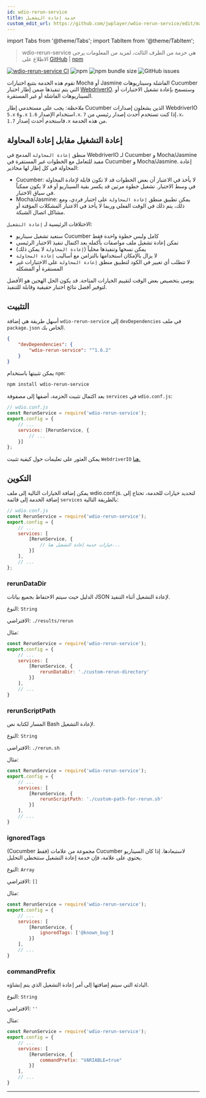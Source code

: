 ```yaml
---
id: wdio-rerun-service
title: خدمة إعادة التشغيل
custom_edit_url: https://github.com/jwplayer/wdio-rerun-service/edit/master/README.md
---
```


import Tabs from '@theme/Tabs';
import TabItem from '@theme/TabItem';

> wdio-rerun-service هي حزمة من الطرف الثالث، لمزيد من المعلومات يرجى الاطلاع على [GitHub](https://github.com/jwplayer/wdio-rerun-service) | [npm](https://www.npmjs.com/package/wdio-rerun-service)

[![wdio-rerun-service CI](https://github.com/webdriverio-community/wdio-rerun-service/actions/workflows/node.js.yml/badge.svg)](https://github.com/webdriverio-community/wdio-rerun-service/actions/workflows/node.js.yml)
![npm](https://img.shields.io/npm/dm/wdio-rerun-service)
![npm bundle size](https://img.shields.io/bundlephobia/min/wdio-rerun-service)
![GitHub issues](https://img.shields.io/github/issues/webdriverio-community/wdio-rerun-service)

تقوم هذه الخدمة بتتبع اختبارات Mocha أو Jasmine الفاشلة وسيناريوهات Cucumber التي يتم تنفيذها ضمن إطار اختبار [WebdriverIO](https://webdriver.io). وستسمح بإعادة تشغيل الاختبارات أو السيناريوهات الفاشلة أو غير المستقرة.

_ملاحظة_: يجب على مستخدمي إطار Cucumber الذين يشغلون إصدارات WebdriverIO `5.x` و`6.x` استخدام الإصدار `1.6.x`. إذا كنت تستخدم أحدث إصدار رئيسي من `7.x`، فاستخدم أحدث إصدار `1.7.x` من هذه الخدمة.

## إعادة التشغيل مقابل إعادة المحاولة

منطق `إعادة المحاولة` المدمج في WebdriverIO لـ Cucumber و Mocha/Jasmine مفيد للتعامل مع الخطوات غير المستقرة في Cucumber و Mocha/Jasmine. إعادة المحاولة في كل إطار لها محاذير:
* Cucumber: لا يأخذ في الاعتبار أن بعض الخطوات قد لا تكون قابلة لإعادة المحاولة في وسط الاختبار. تشغيل خطوة مرتين قد يكسر بقية السيناريو أو قد لا يكون ممكناً في سياق الاختبار.
* Mocha/Jasmine: يمكن تطبيق منطق `إعادة المحاولة` على اختبار فردي، ومع ذلك، يتم ذلك في الوقت الفعلي وربما لا يأخذ في الاعتبار المشكلات المؤقتة أو مشاكل اتصال الشبكة.

الاختلافات الرئيسية لـ `إعادة التشغيل`:
* ستعيد تشغيل سيناريو Cucumber كامل وليس خطوة واحدة فقط
* تمكن إعادة تشغيل ملف مواصفات بأكمله بعد اكتمال تنفيذ الاختبار الرئيسي
* يمكن نسخها وتنفيذها محلياً (`إعادة المحاولة` لا يمكن ذلك)
* لا يزال بالإمكان استخدامها بالتزامن مع أساليب `إعادة المحاولة`
* لا تتطلب أي تغيير في الكود لتطبيق منطق `إعادة المحاولة` على الاختبارات غير المستقرة أو المشكلة

يوصى بتخصيص بعض الوقت لتقييم الخيارات المتاحة. قد يكون الحل الهجين هو الأفضل لتوفير أفضل نتائج اختبار حقيقية وقابلة للتنفيذ.

## التثبيت

أسهل طريقة هي إضافة `wdio-rerun-service` إلى `devDependencies` في ملف `package.json` الخاص بك.

```json
{
    "devDependencies": {
        "wdio-rerun-service": "^1.6.2"
    }
}
```

يمكن تثبيتها باستخدام `npm`:

```bash
npm install wdio-rerun-service
```

بعد اكتمال تثبيت الحزمة، أضفها إلى مصفوفة `services` في `wdio.conf.js`:

```js
// wdio.conf.js
const RerunService = require('wdio-rerun-service');
export.config = {
    // ...
    services: [RerunService, {
        // ...
    }]
};
```

يمكن العثور على تعليمات حول كيفية تثبيت `WebdriverIO` [هنا.](https://webdriver.io/docs/gettingstarted.html)

## التكوين

يمكن إضافة الخيارات التالية إلى ملف wdio.conf.js. لتحديد خيارات للخدمة، تحتاج إلى إضافة الخدمة إلى قائمة `services` بالطريقة التالية:

```js
// wdio.conf.js
const RerunService = require('wdio-rerun-service');
export.config = {
    // ...
    services: [
        [RerunService, {
            // خيارات خدمة إعادة التشغيل هنا...
        }]
    ],
    // ...
};
```

### rerunDataDir
الدليل حيث سيتم الاحتفاظ بجميع بيانات JSON لإعادة التشغيل أثناء التنفيذ.

النوع: `String`

الافتراضي: `./results/rerun`

مثال:
```js
const RerunService = require('wdio-rerun-service');
export.config = {
    // ...
    services: [
        [RerunService, {
            rerunDataDir: './custom-rerun-directory'
        }]
    ],
    // ...
}
```

### rerunScriptPath
المسار لكتابة نص Bash لإعادة التشغيل.

النوع: `String`

الافتراضي: `./rerun.sh`

مثال:
```js
const RerunService = require('wdio-rerun-service');
export.config = {
    // ...
    services: [
        [RerunService, {
            rerunScriptPath: './custom-path-for-rerun.sh'
        }]
    ],
    // ...
}
```

### ignoredTags
(Cucumber فقط) مجموعة من علامات Cucumber لاستبعادها. إذا كان السيناريو يحتوي على علامة، فإن خدمة إعادة التشغيل ستتخطى التحليل.

النوع: `Array`

الافتراضي: `[]`

مثال:
```js
const RerunService = require('wdio-rerun-service');
export.config = {
    // ...
    services: [
        [RerunService, {
            ignoredTags: ['@known_bug']
        }]
    ],
    // ...
}
```

### commandPrefix
البادئة التي سيتم إضافتها إلى أمر إعادة التشغيل الذي يتم إنشاؤه.

النوع: `String`

الافتراضي: `''`

مثال:
```js
const RerunService = require('wdio-rerun-service');
export.config = {
    // ...
    services: [
        [RerunService, {
            commandPrefix: "VARIABLE=true"
        }]
    ],
    // ...
}
```
----